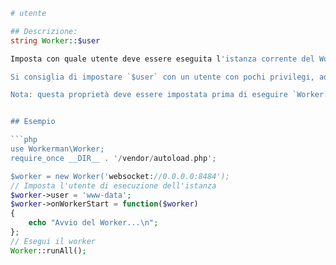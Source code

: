 ```php
# utente

## Descrizione:
string Worker::$user

Imposta con quale utente deve essere eseguita l'istanza corrente del Worker. Questa proprietà è valida solo quando l'utente corrente è root. Se non viene impostata, verrà eseguita con l'utente corrente. 

Si consiglia di impostare `$user` con un utente con pochi privilegi, ad esempio www-data, apache, nobody, ecc.

Nota: questa proprietà deve essere impostata prima di eseguire `Worker::runAll();`. Questa funzionalità non è supportata su sistemi Windows.


## Esempio

```php
use Workerman\Worker;
require_once __DIR__ . '/vendor/autoload.php';

$worker = new Worker('websocket://0.0.0.0:8484');
// Imposta l'utente di esecuzione dell'istanza
$worker->user = 'www-data';
$worker->onWorkerStart = function($worker)
{
    echo "Avvio del Worker...\n";
};
// Esegui il worker
Worker::runAll();
```
